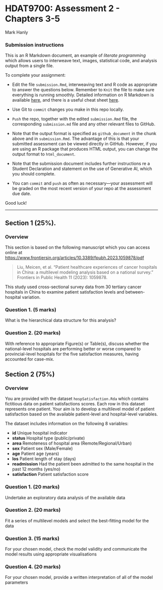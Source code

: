 HDAT9700: Assessment 2 - Chapters 3-5
================
Mark Hanly

### Submission instructions

This is an R Markdown document, an example of *literate programming*
which allows users to interweave text, images, statistical code, and
analysis output from a single file.

To complete your assignment:

- Edit the file `submission.Rmd`, interweaving text and R code as
  appropriate to answer the questions below. Remember to `Knit` the file
  to make sure everything is running smoothly. Detailed information on R
  Markdown is available
  [here](https://rmarkdown.rstudio.com/lesson-1.html), and there is a
  useful cheat sheet
  [here](https://www.rstudio.com/wp-content/uploads/2015/02/rmarkdown-cheatsheet.pdf).

- Use Git to `commit` changes you make in this repo locally.

- `Push` the repo, together with the edited `submission.Rmd` file, the
  corresponding `submission.md` file and any other relevant files to
  GitHub.

- Note that the output format is specified as `github_document` in the
  chunk above and in `submission.Rmd`. The advantage of this is that
  your submitted assessment can be viewed directly in GitHub. However,
  if you are using an R package that produces HTML output, you can
  change the output format to `html_document`.

- Note that the submission document includes further instructions re a
  Student Declaration and statement on the use of Generative AI, which
  you should complete.

- You can `commit` and `push` as often as necessary—your assessment will
  be graded on the most recent version of your repo at the assessment
  due date.

Good luck!

------------------------------------------------------------------------

## Section 1 (25%).

### Overview

This section is based on the following manuscript which you can access
online at
<https://www.frontiersin.org/articles/10.3389/fpubh.2023.1059878/pdf>

> Liu, Meicen, et al. “Patient healthcare experiences of cancer
> hospitals in China: a multilevel modeling analysis based on a national
> survey.” Frontiers in Public Health 11 (2023): 1059878.

This study used cross-sectional survey data from 30 tertiary cancer
hospitals in China to examine patient satisfaction levels and
between-hospital variation.

### Question 1. (5 marks)

What is the hierarchical data structure for this analysis?

### Question 2. (20 marks)

With reference to appropriate Figure(s) or Table(s), discuss whether the
national-level hospitals are performing better or worse compared to
provincial-level hospitals for the five satisfaction measures, having
accounted for case-mix.

## Section 2 (75%)

### Overview

You are provided with the dataset `hospSatisfaction.Rda` which contains
fictitious data on patient satisfactions scores. Each row in this
dataset represents one patient. Your aim is to develop a multilevel
model of patient satisfaction based on the available patient-level and
hospital-level variables.

The dataset includes information on the following 8 variables:

- **id** Unique hospital indicator
- **status** Hospital type (public/private)
- **area** Remoteness of hospital area (Remote/Regional/Urban)
- **sex** Patient sex (Male/Female)
- **age** Patient age (years)
- **los** Patient length of stay (days)
- **readmission** Had the patient been admitted to the same hospital in
  the past 12 months (yes/no)
- **satisfaction** Patient satisfaction score

### Question 1. (20 marks)

Undertake an exploratory data analysis of the available data

### Question 2. (20 marks)

Fit a series of multilevel models and select the best-fitting model for
the data

### Question 3. (15 marks)

For your chosen model, check the model validity and communicate the
model results using appropriate visualisations

### Question 4. (20 marks)

For your chosen model, provide a written interpretation of all of the
model parameters
